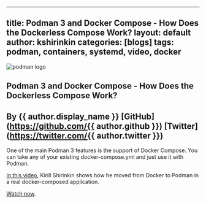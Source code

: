 ---
 title: Podman 3 and Docker Compose - How Does the Dockerless Compose Work?
 layout: default
 author: kshirinkin
 categories: [blogs]
 tags: podman, containers, systemd,  video, docker
 ---
 ![podman logo](https://podman.io/images/podman.svg)

 ## Podman 3 and Docker Compose - How Does the Dockerless Compose Work?

 ## By {{ author.display_name }} [GitHub](https://github.com/{{ author.github }}) [Twitter](https://twitter.com/{{ author.twitter }})

 One of the main Podman 3 features is the support of Docker Compose. You can take any of your existing docker-compose.yml and just use it with Podman.

 [In this video](https://www.youtube.com/watch?v=15PFfjuxtvM), Kirill Shirinkin shows how he moved from Docker to Podman in a real docker-composed application.

 [Watch now](https://www.youtube.com/watch?v=15PFfjuxtvM).
